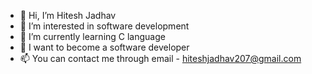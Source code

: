 - 👋 Hi, I’m Hitesh Jadhav
- 👀 I’m interested in software development
- 🌱 I’m currently learning C language
- 🎯 I want to become a software developer
- 📫 You can contact me through email - hiteshjadhav207@gmail.com

<!---
hiteshjadhav207/hiteshjadhav207 is a ✨ special ✨ repository because its `README.md` (this file) appears on your GitHub profile.
You can click the Preview link to take a look at your changes.
--->
